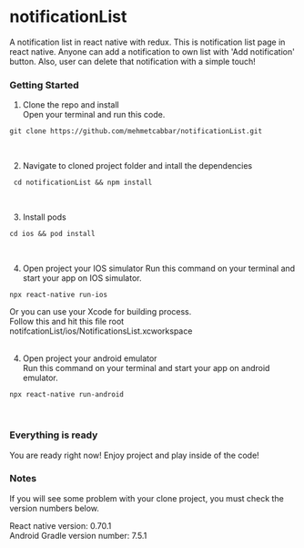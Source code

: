 # notificationList
A notification list in react native with redux. 
This is  notification list page in react native. Anyone can add a notification to own list with 'Add notification' button. Also, user can delete that notification with a simple touch! 

### Getting Started 
1. Clone the repo and install  <br/>
Open your terminal and run this code. 
````
git clone https://github.com/mehmetcabbar/notificationList.git
````
<br/>

2. Navigate to cloned project folder and intall the dependencies
````
 cd notificationList && npm install 
 ````
 <br/>

3. Install pods 
````
cd ios && pod install 
````
<br/>

4. Open project your IOS simulator
Run this command on your terminal and start your app on IOS simulator.
````
npx react-native run-ios
````
Or you can use your Xcode for building process. <br /> 
Follow this and hit this file root notifcationList/ios/NotificationsList.xcworkspace
<br/>
<br/>

4. Open project your android emulator 
<br /> Run this command on your terminal and start your app on android emulator. 
````
npx react-native run-android
````
<br/>

### Everything is ready
You are ready right now! Enjoy project and play inside of the code!
<br/>

### Notes 
If you will see some problem with your clone project, you must check the version numbers below. <br/>

React native version: 0.70.1 <br/>
Android Gradle version number: 7.5.1   

